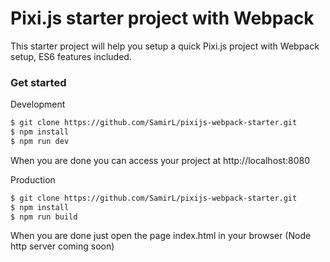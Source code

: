 # Pixi.js starter project with Webpack
This starter project will help you setup a quick Pixi.js project with Webpack setup, ES6 features included.
### Get started

Development
```sh
$ git clone https://github.com/SamirL/pixijs-webpack-starter.git
$ npm install
$ npm run dev
```
When you are done you can access your project at http://localhost:8080

Production
```sh
$ git clone https://github.com/SamirL/pixijs-webpack-starter.git
$ npm install
$ npm run build
```
When you are done just open the page index.html in your browser (Node http server coming soon)
